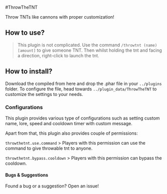 #ThrowTheTNT

Throw TNTs like cannons with proper customization!

## How to use?
> This plugin is not complicated. Use the command ```/throwtnt (name) [amount]``` to give someone TNT. Then whilst holding the tnt and facing a direction, right-click to launch the tnt.

## How to install?
Download the compiled from here and drop the .phar file in your ```../plugins``` folder. To configure the file, head towards ```../plugin_data/ThrowTheTNT``` to customize the settings to your needs.
### Configurations
This plugin provides various type of configurations such as setting custom name, lore, speed and cooldown timer with custom message.

Apart from that, this plugin also provides couple of permissions:

```throwthetnt.use.command``` > Players with this permission can use the command to give throwable tnt to anyone.

```throwthetnt.bypass.cooldown``` > Players with this permission can bypass the cooldown.
#### Bugs & Suggestions
Found a bug or a suggestion? Open an issue!
